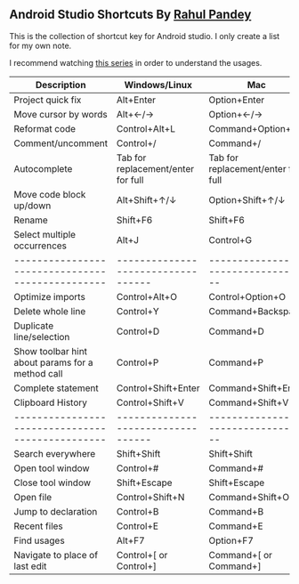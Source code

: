 ## Android Studio Shortcuts By [Rahul Pandey](https://www.youtube.com/channel/UCJNUtbsYnt-8meFSj_yF50Q)

This is the collection of shortcut key for Android studio.
I only create a list for my own note.

I recommend watching [this series](https://youtube.com/playlist?list=PL7NYbSE8uaBBUYfGl1GaKY8GCp5E1Ypkg) in order to understand the usages.

| Description                                      | Windows/Linux                      | Mac                                |
| ------------------------------------------------ | ---------------------------------- | ---------------------------------- |
| Project quick fix                                | Alt+Enter                          | Option+Enter                       |
| Move cursor by words                             | Alt+←/→                            | Option+←/→                         |
| Reformat code                                    | Control+Alt+L                      | Command+Option+L                   |
| Comment/uncomment                                | Control+/                          | Command+/                          |
| Autocomplete                                     | Tab for replacement/enter for full | Tab for replacement/enter for full |
| Move code block up/down                          | Alt+Shift+↑/↓                      | Option+Shift+↑/↓                   |
| Rename                                           | Shift+F6                           | Shift+F6                           |
| Select multiple occurrences                      | Alt+J                              | Control+G                          |
| ------------------------------------------------ | ---------------------------------- | ---------------------------------- |
| Optimize imports                                 | Control+Alt+O                      | Control+Option+O                   |
| Delete whole line                                | Control+Y                          | Command+Backspace                  |
| Duplicate line/selection                         | Control+D                          | Command+D                          |
| Show toolbar hint about params for a method call | Control+P                          | Command+P                          |
| Complete statement                               | Control+Shift+Enter                | Command+Shift+Enter                |
| Clipboard History                                | Control+Shift+V                    | Command+Shift+V                    |
| ------------------------------------------------ | ---------------------------------- | ---------------------------------- |
| Search everywhere                                | Shift+Shift                        | Shift+Shift                        |
| Open tool window                                 | Control+#                          | Command+#                          |
| Close tool window                                | Shift+Escape                       | Shift+Escape                       |
| Open file                                        | Control+Shift+N                    | Command+Shift+O                    |
| Jump to declaration                              | Control+B                          | Command+B                          |
| Recent files                                     | Control+E                          | Command+E                          |
| Find usages                                      | Alt+F7                             | Option+F7                          |
| Navigate to place of last edit                   | Control+[ or Control+]             | Command+[ or Command+]             |
